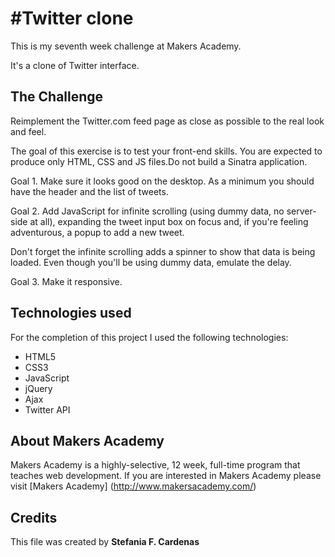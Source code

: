 #Twitter clone
==================

This is my seventh week challenge at Makers Academy.

It's a clone of Twitter interface. 

The Challenge
-----------

Reimplement the Twitter.com feed page as close as possible to the real look and feel. 

The goal of this exercise is to test your front-end skills. You are expected to produce only HTML, CSS and JS files.Do not build a Sinatra application.

Goal 1. Make sure it looks good on the desktop. As a minimum you should have the header and the list of tweets.

Goal 2. Add JavaScript for infinite scrolling (using dummy data, no server-side at all), expanding the tweet input box on focus and, if you're feeling adventurous, a popup to add a new tweet.

Don't forget the infinite scrolling adds a spinner to show that data is being loaded. Even though you'll be using dummy data, emulate the delay.

Goal 3. Make it responsive. 

Technologies used
-----------
For the completion of this project I used the following technologies:

* HTML5
* CSS3
* JavaScript
* jQuery
* Ajax
* Twitter API

About Makers Academy
-----------
Makers Academy is a highly-selective, 12 week, full-time program that teaches web development. 
If you are interested in Makers Academy please visit [Makers Academy] (http://www.makersacademy.com/‎)

Credits
---------

This file was created by 
**Stefania F. Cardenas**
